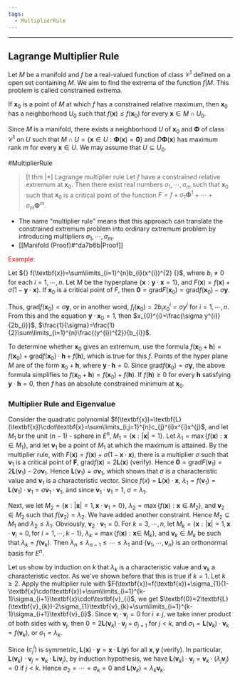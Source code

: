 ```yaml
---
tags:
  - MultiplierRule
---
```

---

## Lagrange Multiplier Rule

Let $M$ be a manifold and $f$ be a real-valued function of class $\mathscr{C}^{1}$ defined on a open set containing $M$. We aim to find the extrema of the function $f|M$. This problem is called constrained extrema.

If $\textbf{x}_{0}$ is a point of $M$ at which $f$ has a constrained relative maximum, then $\textbf{x}_{0}$ has a neighborhood $U_{0}$ such that $f(\textbf{x})\leq f(\textbf{x}_{0})$ for every $\textbf{x}\in M\cap U_{0}$.

Since $M$ is a manifold, there exists a neighborhood $U$ of $\textbf{x}_{0}$ and $\boldsymbol{\Phi}$ of class $\mathscr{C}^{1}$ on $U$ such that $M\cap U=\{\textbf{x}\in U: \boldsymbol{\Phi}(\textbf{x})=\textbf{0}\}$ and $D\boldsymbol{\Phi}(\textbf{x})$ has maximum rank $m$ for every $\textbf{x}\in U$. We may assume that $U\subseteq U_{0}$.

#MultiplierRule
>[! thm |*]  Lagrange multiplier rule
>Let $f$ have a constrained relative extremum at $\textbf{x}_{0}$. Then there exist real numbers $\sigma_{1}, \cdots, \sigma_{m}$ such that $\textbf{x}_{0}$ such that $\textbf{x}_{0}$ is a critical point of the function $F=f+\sigma_{1}\boldsymbol{\Phi}^{1}+\cdots+\sigma_{m}\boldsymbol{\Phi}^{m}$.
- The name "multiplier rule" means that this approach can translate the constrained extremum problem into ordinary extremum problem by introducing multipliers $\sigma_{1}, \cdots, \sigma_{m}$.
- [[Manifold (Proof)#^da7b6b|Proof]]

<font color="#ff0000">Example:</font> 

Let ${} f(\textbf{x})=\sum\limits_{i=1}^{n}b_{i}(x^{i})^{2} {}$, where $b_{i}\neq 0$ for each $i=1, \cdots, n$. Let $M$ be the hyperplane $\{\textbf{x}: \textbf{y}\cdot\textbf{x}=1\}$, and $F(\textbf{x})=f(\textbf{x})+\sigma(1-\textbf{y}\cdot\textbf{x})$. If $\textbf{x}_{0}$ is a critical point of $F$, then $\textbf{0}=\text{grad}F(\textbf{x}_{0})=\text{grad}f(\textbf{x}_{0})-\sigma\textbf{y}$. 

Thus, $\text{grad}f(\textbf{x}_{0})=\sigma\textbf{y}$, or in another word, $f_{i}(\textbf{x}_{0})=2b_{i}x_{0}^{i}=\sigma y^{i}$ for $i=1, \cdots, n$. From this and the equation $\textbf{y}\cdot\textbf{x}_{0}=1$, then $x_{0}^{i}=\frac{\sigma y^{i}}{2b_{i}}$, $\frac{1}{\sigma}=\frac{1}{2}\sum\limits_{i=1}^{n}\frac{(y^{i})^{2}}{b_{i}}$.

To determine whether $\textbf{x}_{0}$ gives an extremum, use the formula $f(\textbf{x}_{0}+\textbf{h})=f(\textbf{x}_{0})+\text{grad}f(\textbf{x}_{0})\cdot\textbf{h}+f(\textbf{h})$, which is true for this $f$. Points of the hyper plane $M$ are of the form $\textbf{x}_{0}+\textbf{h}$, where $\textbf{y}\cdot\textbf{h}=0$. Since $\text{grad}f(\textbf{x}_{0})=\sigma\textbf{y}$, the above formula simplifies to $f(\textbf{x}_{0}+\textbf{h})=f(\textbf{x}_{0})+f(\textbf{h})$. If $f(\textbf{h})\geq 0$ for every $\textbf{h}$ satisfying $\textbf{y}\cdot\textbf{h}=0$, then $f$ has an absolute constrained minimum at $\textbf{x}_{0}$.

### Multiplier Rule and Eigenvalue

Consider the quadratic polynomial $f(\textbf{x})=\textbf{L}(\textbf{x})\cdot\textbf{x}=\sum\limits_{i,j=1}^{n}c_{j}^{i}x^{i}x^{j}$, and let $M_{1}$ br the unit $(n-1)$ - sphere in $E^{n}$, $M_{1}=\{\textbf{x}: |\textbf{x}|=1\}$. Let $\lambda_{1}=\max\{f(\textbf{x}):\textbf{x}\in M_{1}\}$, and let $\textbf{v}_{1}$ be a point of $M_{1}$ at which the maximum is attained. By the multiplier rule, with $F(\textbf{x})=f(\textbf{x})+\sigma(1-\textbf{x}\cdot\textbf{x})$, there is a multiplier $\sigma$ such that $\textbf{v}_{1}$ is a critical point of $\textbf{F}$, $\text{grad}f(\textbf{x})=2\textbf{L}(\textbf{x})$ (verify). Hence $\textbf{0}=\text{grad}F(\textbf{v}_{1})=2\textbf{L}(\textbf{v}_{1})-2\sigma\textbf{v}_{1}$. Hence $\textbf{L}(\textbf{v}_{1})=\sigma\textbf{v}_{1}$, which shows that $\sigma$ is a characteristic value and $\textbf{v}_{1}$ is a characteristic vector. Since $f(x)=\textbf{L}(\textbf{x})\cdot\textbf{x}$, $\lambda_{1}=f(\textbf{v}_{1})=\textbf{L}(\textbf{v}_{1})\cdot\textbf{v}_{1}=\sigma\textbf{v}_{1}\cdot\textbf{v}_{1}$, and since $\textbf{v}_{1}\cdot\textbf{v}_{1}=1$, $\sigma=\lambda_{1}$. 

Next, we let ${} M_{2}=\{\textbf{x}:|\textbf{x}|=1, \textbf{x}\cdot\textbf{v}_{1}=0\} {}$, $\lambda_{2}=\max\{f(\textbf{x}):\textbf{x}\in M_{2}\}$, and $\textbf{v}_{2}\in M_{2}$ such that $f(\textbf{v}_{2})=\lambda_{2}$. We have added another constraint. Hence $M_{2}\subseteq M_{1}$ and $\lambda_{2}\leq\lambda_{1}$. Obviously, $\textbf{v}_{2}\cdot\textbf{v}_{1}=0$. For $k=3, \cdots, n$, let $M_{k}=\{\textbf{x}: |\textbf{x}|=1, \textbf{x}\cdot\textbf{v}_{i}=0, \text{for } i=1, \cdots, k-1 \}$, $\lambda_{k}=\max\{f(\textbf{x}):\textbf{x}\in\ M_{k}\}$, and $\textbf{v}_{k}\in M_{k}$ be such that $\lambda_{k}=f(\textbf{v}_{k})$. Then $\lambda_{n}\leq\lambda_{n-1}\leq\cdots\leq\lambda_{1}$ and $\{\textbf{v}_{1}, \cdots, \textbf{v}_{n}\}$ is an orthonormal basis for $E^{n}$.

Let us show by induction on $k$ that $\lambda_{k}$ is a characteristic value and $\textbf{v}_{k}$ a characteristic vector. As we've shown before that this is true if $k=1$. Let $k\geq 2$. Apply the multiplier rule with $F(\textbf{x})=f(\textbf{x})+\sigma_{1}(1-\textbf{x}\cdot\textbf{x})+\sum\limits_{i=1}^{k-1}\sigma_{i+1}\textbf{x}\cdot\textbf{v}_{i}$, we get $\textbf{0}=2\textbf{L}(\textbf{v}_{k})-2\sigma_{1}\textbf{v}_{k}+\sum\limits_{i=1}^{k-1}\sigma_{i+1}\textbf{v}_{i}$. Since $\textbf{v}_{i}\cdot\textbf{v}_{j}=0$ for $i\neq j$, we take inner product of both sides with $\textbf{v}_{j}$, then $0=2\textbf{L}(\textbf{v}_{k})\cdot\textbf{v}_{j}+\sigma_{j+1}$ for $j<k$, and $\sigma_{1}=\textbf{L}(\textbf{v}_{k})\cdot\textbf{v}_{k}=f(\textbf{v}_{k})$, or $\sigma_{1}=\lambda_{k}$.

Since $(c_{j}^{i})$ is symmetric, $\textbf{L}(\textbf{x})\cdot\textbf{y}=\textbf{x}\cdot\textbf{L}(\textbf{y})$ for all $\textbf{x},\textbf{y}$ (verify). In particular, $\textbf{L}(\textbf{v}_{k})\cdot\textbf{v}_{j}=\textbf{v}_{k}\cdot\textbf{L}(\textbf{v}_{j})$, by induction hypothesis, we have $\textbf{L}(\textbf{v}_{k})\cdot\textbf{v}_{j}=\textbf{v}_{k}\cdot(\lambda_{j}\textbf{v}_{j})=0$ if $j<k$. Hence $\sigma_{2}=\cdots=\sigma_{k}=0$ and $\textbf{L}(\textbf{v}_{k})=\lambda_{k}\textbf{v}_{k}$. 



